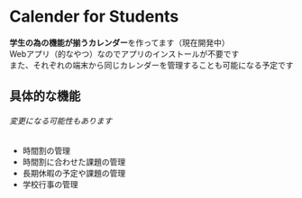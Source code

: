 # Calender for Students
**学生の為の機能が揃うカレンダー**を作ってます（現在開発中）<br />
Webアプリ（的なやつ）なのでアプリのインストールが不要です<br />
また、それぞれの端末から同じカレンダーを管理することも可能になる予定です

## 具体的な機能
###### 変更になる可能性もあります
* 時間割の管理
* 時間割に合わせた課題の管理
* 長期休暇の予定や課題の管理
* 学校行事の管理
